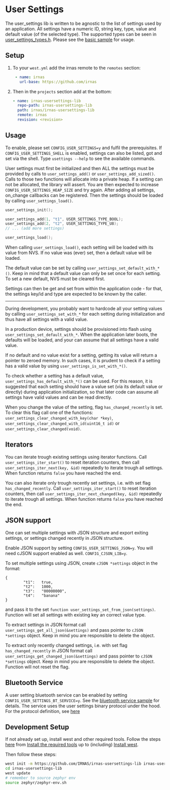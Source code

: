 # User Settings

The user_settings lib is written to be agnostic to the list of settings used by an application.
All settings have a numeric ID, string key, type, value and default value (of the selected type).
The supported types can be seen in [user_settings_types.h](./user-settings/include/user_settings_types.h). Please see the [basic sample](./samples/basic/) for usage.

## Setup

1. To your `west.yml` add the irnas remote to the `remotes` section:

   ```yaml
    - name: irnas
      url-base: https://github.com/irnas
   ```

2. Then in the `projects` section add at the bottom:

    ```yaml
    - name: irnas-usersettings-lib
      repo-path: irnas-usersettings-lib
      path: irnas/irnas-usersettings-lib
      remote: irnas
      revision: <revision>

## Usage

To enable, please set `CONFIG_USER_SETTINGS=y` and fulfil the prerequisites.
If `CONFIG_USER_SETTINGS_SHELL` is enabled, settings can also be listed, got and set via the shell.
Type `usettings --help` to see the available commands.

User settings must first be initialized and then ALL the settings must be provided by calls to `user_settings_add()` or `user_settings_add_sized()`. Calls to those two functions will allocate into a private heap. If a setting can not be allocated, the library will assert. You are then expected to increase `CONFIG_USER_SETTINGS_HEAP_SIZE` and try again.
After adding all settings, on_change callbacks can be registered.
Then the settings should be loaded by calling `user_settings_load()`.

```c
user_settings_init();

user_settings_add(1, "t1", USER_SETTINGS_TYPE_BOOL);
user_settings_add(2, "t2", USER_SETTINGS_TYPE_U8);
// ... (add more settings)

user_settings_load();
```

When calling `user_settings_load()`, each setting will be loaded with its value from NVS. If no value was (ever) set, then a default value will be loaded.

The default value can be set by calling `user_settings_set_default_with_*()`. Keep in mind that a default value can only be set once for each setting. To set a new default, NVS must be cleared first.

Settings can then be get and set from within the application code - for that, the settings key/id and type are expected to be known by the caller.

---

During development, you probably want to hardcode all your setting
values by calling `user_settings_set_with_*` for each setting during initialization and thus have all settings with a valid value.

In a production device, settings should be provisioned into flash using `user_settings_set_default_with_*`.
When the application later boots, the defaults will be loaded, and your can assume that all settings have a valid value.

If no default and no value exist for a setting, getting its value will return a pointer to zeroed memory. In such cases, it is prudent
to check if a setting has a valid value by using `user_settings_is_set_with_*()`.

To check whether a setting has a default value, `user_settings_has_default_with_*()` can be used.
For this reason, it is suggested that each setting should have a value set (via its default value or directly) during application initialization, so that later code can assume all settings have valid values and can be read directly.

When you change the value of the setting, flag `has_changed_recently` is set. To clear this flag call one of the functions: `user_settings_clear_changed_with_key(char *key)`, `user_settings_clear_changed_with_id(uint16_t id)` or `user_settings_clear_changed(void)`.

## Iterators

You can iterate trough existing settings using iterator functions. Call `user_settings_iter_start()` to reset iteration counters, then call `user_settings_iter_next(key, &id)` repeatedly to iterate trough all settings. When function returns `false` you have reached the end.

You can also iterate only trough recently set settings, i.e. with set flag `has_changed_recently`. Call `user_settings_iter_start()` to reset iteration counters, then call `user_settings_iter_next_changed(key, &id)` repeatedly to iterate trough all settings. When function returns `false` you have reached the end.

## JSON support

One can set multiple settings with JSON structure and export exiting settings, or settings changed recently in JSON structure.

Enable JSON support by setting `CONFIG_USER_SETTINGS_JSON=y`. You will need cJSON support enabled as well. `CONFIG_CJSON_LIB=y`.

To set multiple settings using JSON, create `cJSON *settings` object in the format:
```
{
        "t1":   true,
        "t2":   1000,
        "t3":   "00000000",
        "t4":   "banana"
}
```

and pass it to the set `function user_settings_set_from_json(settings)`. Function will set all settings with existing key an correct value type.

To extract settings in JSON format call `user_settings_get_all_json(&settings)` and pass pointer to `cJSON *settings` object. Keep in mind you are responsible to delete the object.

To extract only recently changed settings, i.e. with set flag `has_changed_recently` in JSON format call `user_settings_get_changed_json(&settings)` and pass pointer to `cJSON *settings` object. Keep in mind you are responsible to delete the object. Function will not reset the flag.

## Bluetooth Service

A user setting bluetooth service can be enabled by setting `CONFIG_USER_SETTINGS_BT_SERVICE=y`. See the [bluetooth service sample](./samples/bluetooth_service) for details.
The service uses the user settings binary protocol under the hood. For the protocol definition, see [here](./libraray/protocol/binary/README.md)

## Development Setup

If not already set up, install west and other required tools.
Follow the steps [here](https://developer.nordicsemi.com/nRF_Connect_SDK/doc/latest/nrf/gs_installing.html)
from [Install the required tools](https://developer.nordicsemi.com/nRF_Connect_SDK/doc/latest/nrf/gs_installing.html#install-the-required-tools)
up to (including) [Install west](https://developer.nordicsemi.com/nRF_Connect_SDK/doc/latest/nrf/gs_installing.html#install-the-required-tools).

Then follow these steps:

```bash
west init -m https://github.com/IRNAS/irnas-usersettings-lib irnas-usersettings-lib
cd irnas-usersettings-lib
west update
# remember to source zephyr env
source zephyr/zephyr-env.sh
```
